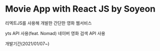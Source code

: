 # Movie App with React JS by Soyeon

리엑트JS를 사용해 개발한 간단한 영화 웹서비스 

yts API 사용(feat. Nomad)
네이버 영화 검색 API 사용

개발기간(2021/01/07~)



